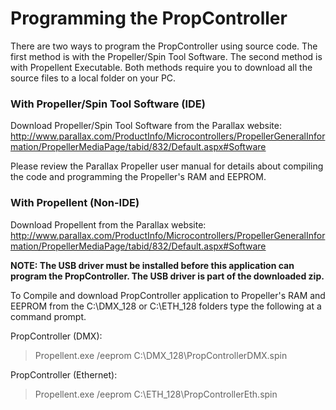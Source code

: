 # Programming the PropController #
There are two ways to program the PropController using source code. The first method is with the Propeller/Spin Tool Software. The second method is with Propellent Executable. Both methods require you to download all the source files to a local folder on your PC.

### With Propeller/Spin Tool Software (IDE) ###
Download Propeller/Spin Tool Software from the Parallax website:
http://www.parallax.com/ProductInfo/Microcontrollers/PropellerGeneralInformation/PropellerMediaPage/tabid/832/Default.aspx#Software

Please review the Parallax Propeller user manual for details about compiling the code and programming the Propeller's RAM and EEPROM.

### With Propellent (Non-IDE) ###
Download Propellent from the Parallax website:
http://www.parallax.com/ProductInfo/Microcontrollers/PropellerGeneralInformation/PropellerMediaPage/tabid/832/Default.aspx#Software

**NOTE: The USB driver must be installed before this application can program the PropController. The USB driver is part of the downloaded zip.**

To Compile and download PropController application to Propeller's RAM and EEPROM from the C:\DMX\_128 or C:\ETH\_128 folders type the following at a command prompt.

PropController (DMX):
> Propellent.exe /eeprom C:\DMX\_128\PropControllerDMX.spin

PropController (Ethernet):
> Propellent.exe /eeprom C:\ETH\_128\PropControllerEth.spin

